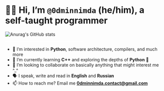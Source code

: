 # 👋😉 Hi, I’m `@0dminnimda` (he/him), a self-taught programmer

<!-- TODO: use github actions to save and commit the image to this repo annually -->
<a href="https://github.com/anuraghazra/github-readme-stats">
    <img align="left" width="310" alt="Anurag's GitHub stats" src="https://github-readme-stats.vercel.app/api?username=0dminnimda&theme=github_dark&count_private=false&include_all_commits=true&line_height=28&border_radius=2&show_icons=true&hide=commits&hide_title=true&hide_border=true&hide_rank=true">
</a>
<!--
Don't let the text wrap too narrowly to the left of the above image.
The `div` reduces the vertical height.
GitHub will autolink `img`, but won't produce a link when `href="#"`.
-->
<div><a href="#">
    <img width="50%" src="https://raw.githubusercontent.com/0dminnimda/0dminnimda/main/bumper.png">
</a></div>

- 👀 I’m interested in **Python**, software architecture, compilers, and much more
- 🌱 I’m currently learning **C++** and exploring the depths of **Python** 🧪
- 💞️ I’m looking to collaborate on basically anything that might interest me ^_^
- 🗣 I speak, write and read in **English** and **Russian**
- 📫 How to reach me? Email me **0dminnimda.contact@gmail.com**

<!--
<p align="center"><a href="https://git.io/streak-stats">
    <img width="500" alt="GitHub Streak" src="http://github-readme-streak-stats.herokuapp.com?user=0dminnimda&theme=github-dark-blue&hide_border=true"/>
</a></p>
-->

<!---
0dminnimda/0dminnimda is a ✨ special ✨ repository because its `README.md` (this file) appears on your GitHub profile.
You can click the Preview link to take a look at your changes.
--->
